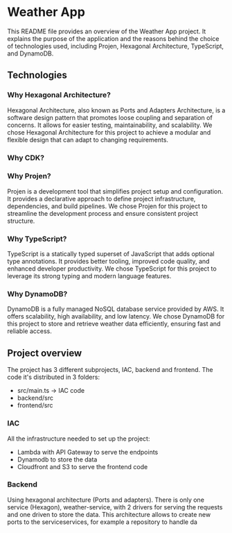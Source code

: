 # Weather App

This README file provides an overview of the Weather App project. It explains the purpose of the application and the reasons behind the choice of technologies used, including Projen, Hexagonal Architecture, TypeScript, and DynamoDB.

## Technologies

### Why Hexagonal Architecture?

Hexagonal Architecture, also known as Ports and Adapters Architecture, is a software design pattern that promotes loose coupling and separation of concerns. It allows for easier testing, maintainability, and scalability. We chose Hexagonal Architecture for this project to achieve a modular and flexible design that can adapt to changing requirements.

### Why CDK?

### Why Projen?

Projen is a development tool that simplifies project setup and configuration. It provides a declarative approach to define project infrastructure, dependencies, and build pipelines. We chose Projen for this project to streamline the development process and ensure consistent project structure.

### Why TypeScript?

TypeScript is a statically typed superset of JavaScript that adds optional type annotations. It provides better tooling, improved code quality, and enhanced developer productivity. We chose TypeScript for this project to leverage its strong typing and modern language features.

### Why DynamoDB?

DynamoDB is a fully managed NoSQL database service provided by AWS. It offers scalability, high availability, and low latency. We chose DynamoDB for this project to store and retrieve weather data efficiently, ensuring fast and reliable access.

## Project overview

The project has 3 different subprojects, IAC, backend and frontend. The code it's distributed in 3 folders:

- src/main.ts -> IAC code
- backend/src
- frontend/src

### IAC

All the infrastructure needed to set up the project:

- Lambda with API Gateway to serve the endpoints
- Dynamodb to store the data
- Cloudfront and S3 to serve the frontend code

### Backend

Using hexagonal architecture (Ports and adapters). There is only one service (Hexagon), weather-service, with 2 drivers for serving the requests and one driven to store the data.
This architecture allows to create new ports to the serviceservices, for example a repository to handle da
